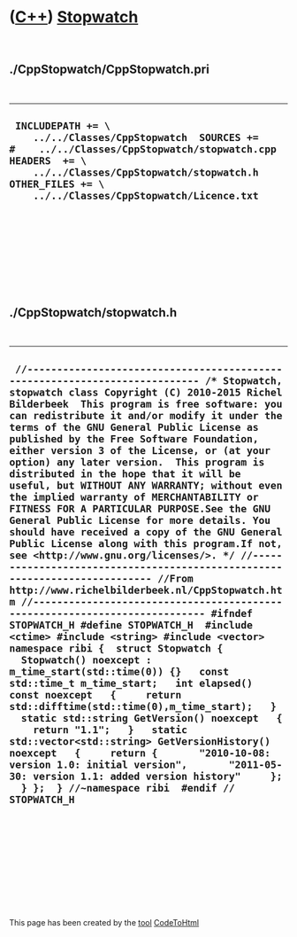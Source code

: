 



 

 

 

 

 

([C++](Cpp.md)) [Stopwatch](CppStopwatch.md)
==============================================

 

./CppStopwatch/CppStopwatch.pri
-------------------------------

 

  -------------------------------------------------------------------------------------------------------------------------------------------------------------------------------------------------------------------------------------
  ` INCLUDEPATH += \     ../../Classes/CppStopwatch  SOURCES += #    ../../Classes/CppStopwatch/stopwatch.cpp  HEADERS  += \     ../../Classes/CppStopwatch/stopwatch.h  OTHER_FILES += \     ../../Classes/CppStopwatch/Licence.txt`
  -------------------------------------------------------------------------------------------------------------------------------------------------------------------------------------------------------------------------------------

 

 

 

 

 

./CppStopwatch/stopwatch.h
--------------------------

 

  -----------------------------------------------------------------------------------------------------------------------------------------------------------------------------------------------------------------------------------------------------------------------------------------------------------------------------------------------------------------------------------------------------------------------------------------------------------------------------------------------------------------------------------------------------------------------------------------------------------------------------------------------------------------------------------------------------------------------------------------------------------------------------------------------------------------------------------------------------------------------------------------------------------------------------------------------------------------------------------------------------------------------------------------------------------------------------------------------------------------------------------------------------------------------------------------------------------------------------------------------------------------------------------------------------------------------------------------------------------------------------------------------------------------------------------------------------------------------------------------------------------------------------------------------------------------------------------------------------------------------------------------------------------------
  ` //--------------------------------------------------------------------------- /* Stopwatch, stopwatch class Copyright (C) 2010-2015 Richel Bilderbeek  This program is free software: you can redistribute it and/or modify it under the terms of the GNU General Public License as published by the Free Software Foundation, either version 3 of the License, or (at your option) any later version.  This program is distributed in the hope that it will be useful, but WITHOUT ANY WARRANTY; without even the implied warranty of MERCHANTABILITY or FITNESS FOR A PARTICULAR PURPOSE.See the GNU General Public License for more details. You should have received a copy of the GNU General Public License along with this program.If not, see <http://www.gnu.org/licenses/>. */ //--------------------------------------------------------------------------- //From http://www.richelbilderbeek.nl/CppStopwatch.htm //--------------------------------------------------------------------------- #ifndef STOPWATCH_H #define STOPWATCH_H  #include <ctime> #include <string> #include <vector>  namespace ribi {  struct Stopwatch {   Stopwatch() noexcept : m_time_start(std::time(0)) {}   const std::time_t m_time_start;   int elapsed() const noexcept   {     return std::difftime(std::time(0),m_time_start);   }   static std::string GetVersion() noexcept   {     return "1.1";   }   static std::vector<std::string> GetVersionHistory() noexcept   {     return {       "2010-10-08: version 1.0: initial version",       "2011-05-30: version 1.1: added version history"     };   } };  } //~namespace ribi  #endif // STOPWATCH_H`
  -----------------------------------------------------------------------------------------------------------------------------------------------------------------------------------------------------------------------------------------------------------------------------------------------------------------------------------------------------------------------------------------------------------------------------------------------------------------------------------------------------------------------------------------------------------------------------------------------------------------------------------------------------------------------------------------------------------------------------------------------------------------------------------------------------------------------------------------------------------------------------------------------------------------------------------------------------------------------------------------------------------------------------------------------------------------------------------------------------------------------------------------------------------------------------------------------------------------------------------------------------------------------------------------------------------------------------------------------------------------------------------------------------------------------------------------------------------------------------------------------------------------------------------------------------------------------------------------------------------------------------------------------------------------

 

 

 

 

 





 




This page has been created by the [tool](Tools.md)
[CodeToHtml](ToolCodeToHtml.md)
